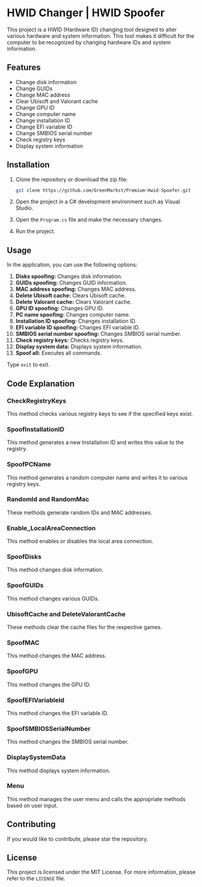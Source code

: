 # HWID Changer | HWID Spoofer

This project is a HWID (Hardware ID) changing tool designed to alter various hardware and system information. This tool makes it difficult for the computer to be recognized by changing hardware IDs and system information.

## Features

- Change disk information
- Change GUIDs
- Change MAC address
- Clear Ubisoft and Valorant cache
- Change GPU ID
- Change computer name
- Change installation ID
- Change EFI variable ID
- Change SMBIOS serial number
- Check registry keys
- Display system information

## Installation

1. Clone the repository or download the zip file:

   ```sh
   git clone https://github.com/GreenMarkst/Premium-Hwid-Spoofer.git
   ```

2. Open the project in a C# development environment such as Visual Studio.

3. Open the `Program.cs` file and make the necessary changes.

4. Run the project.

## Usage

In the application, you can use the following options:

1. **Disks spoofing:** Changes disk information.
2. **GUIDs spoofing:** Changes GUID information.
3. **MAC address spoofing:** Changes MAC address.
4. **Delete Ubisoft cache:** Clears Ubisoft cache.
5. **Delete Valorant cache:** Clears Valorant cache.
6. **GPU ID spoofing:** Changes GPU ID.
7. **PC name spoofing:** Changes computer name.
8. **Installation ID spoofing:** Changes installation ID.
9. **EFI variable ID spoofing:** Changes EFI variable ID.
10. **SMBIOS serial number spoofing:** Changes SMBIOS serial number.
11. **Check registry keys:** Checks registry keys.
12. **Display system data:** Displays system information.
13. **Spoof all:** Executes all commands.

Type `exit` to exit.

## Code Explanation

### CheckRegistryKeys

This method checks various registry keys to see if the specified keys exist.

### SpoofInstallationID

This method generates a new Installation ID and writes this value to the registry.

### SpoofPCName

This method generates a random computer name and writes it to various registry keys.

### RandomId and RandomMac

These methods generate random IDs and MAC addresses.

### Enable_LocalAreaConnection

This method enables or disables the local area connection.

### SpoofDisks

This method changes disk information.

### SpoofGUIDs

This method changes various GUIDs.

### UbisoftCache and DeleteValorantCache

These methods clear the cache files for the respective games.

### SpoofMAC

This method changes the MAC address.

### SpoofGPU

This method changes the GPU ID.

### SpoofEFIVariableId

This method changes the EFI variable ID.

### SpoofSMBIOSSerialNumber

This method changes the SMBIOS serial number.

### DisplaySystemData

This method displays system information.

### Menu

This method manages the user menu and calls the appropriate methods based on user input.

## Contributing

If you would like to contribute, please star the repository.

## License

This project is licensed under the MIT License. For more information, please refer to the `LICENSE` file.
